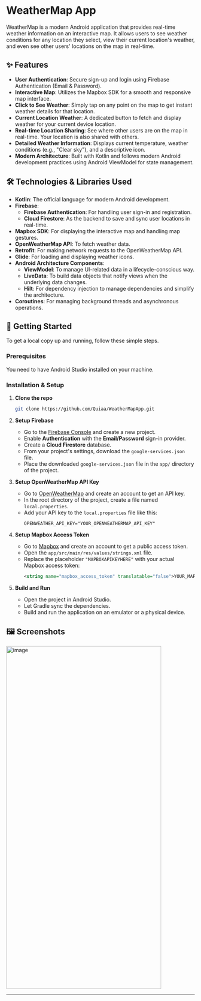 # WeatherMap App

WeatherMap is a modern Android application that provides real-time weather information on an interactive map. It allows users to see weather conditions for any location they select, view their current location's weather, and even see other users' locations on the map in real-time.

## ✨ Features

- **User Authentication**: Secure sign-up and login using Firebase Authentication (Email & Password).
- **Interactive Map**: Utilizes the Mapbox SDK for a smooth and responsive map interface.
- **Click to See Weather**: Simply tap on any point on the map to get instant weather details for that location.
- **Current Location Weather**: A dedicated button to fetch and display weather for your current device location.
- **Real-time Location Sharing**: See where other users are on the map in real-time. Your location is also shared with others.
- **Detailed Weather Information**: Displays current temperature, weather conditions (e.g., "Clear sky"), and a descriptive icon.
- **Modern Architecture**: Built with Kotlin and follows modern Android development practices using Android ViewModel for state management.

## 🛠️ Technologies & Libraries Used

- **Kotlin**: The official language for modern Android development.
- **Firebase**:
  - **Firebase Authentication**: For handling user sign-in and registration.
  - **Cloud Firestore**: As the backend to save and sync user locations in real-time.
- **Mapbox SDK**: For displaying the interactive map and handling map gestures.
- **OpenWeatherMap API**: To fetch weather data.
- **Retrofit**: For making network requests to the OpenWeatherMap API.
- **Glide**: For loading and displaying weather icons.
- **Android Architecture Components**:
  - **ViewModel**: To manage UI-related data in a lifecycle-conscious way.
  - **LiveData**: To build data objects that notify views when the underlying data changes.
  - **Hilt**: For dependency injection to manage dependencies and simplify the architecture.
- **Coroutines**: For managing background threads and asynchronous operations.

## 🚀 Getting Started

To get a local copy up and running, follow these simple steps.

### Prerequisites

You need to have Android Studio installed on your machine.

### Installation & Setup

1.  **Clone the repo**
    ```sh
    git clone https://github.com/Quiaa/WeatherMapApp.git
    ```
2.  **Setup Firebase**
    - Go to the [Firebase Console](https://console.firebase.google.com/) and create a new project.
    - Enable **Authentication** with the **Email/Password** sign-in provider.
    - Create a **Cloud Firestore** database.
    - From your project's settings, download the `google-services.json` file.
    - Place the downloaded `google-services.json` file in the `app/` directory of the project.

3.  **Setup OpenWeatherMap API Key**
    - Go to [OpenWeatherMap](https://openweathermap.org/api) and create an account to get an API key.
    - In the root directory of the project, create a file named `local.properties`.
    - Add your API key to the `local.properties` file like this:
      ```properties
      OPENWEATHER_API_KEY="YOUR_OPENWEATHERMAP_API_KEY"
      ```

4.  **Setup Mapbox Access Token**
    - Go to [Mapbox](https://www.mapbox.com/) and create an account to get a public access token.
    - Open the `app/src/main/res/values/strings.xml` file.
    - Replace the placeholder `"MAPBOXAPIKEYHERE"` with your actual Mapbox access token:
      ```xml
      <string name="mapbox_access_token" translatable="false">YOUR_MAPBOX_ACCESS_TOKEN</string>
      ```

5.  **Build and Run**
    - Open the project in Android Studio.
    - Let Gradle sync the dependencies.
    - Build and run the application on an emulator or a physical device.

## 🖼️ Screenshots

<img width="414" height="915" alt="image" src="https://github.com/user-attachments/assets/7a374b5f-5bbe-413f-8b96-beb3ab6f1a5a" />


---

